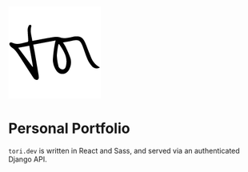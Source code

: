 ![alt text](./public/img/sig-dark.png "Tori's Personal Portfolio")

# Personal Portfolio
`tori.dev` is written in React and Sass, and served via an authenticated Django API.  
